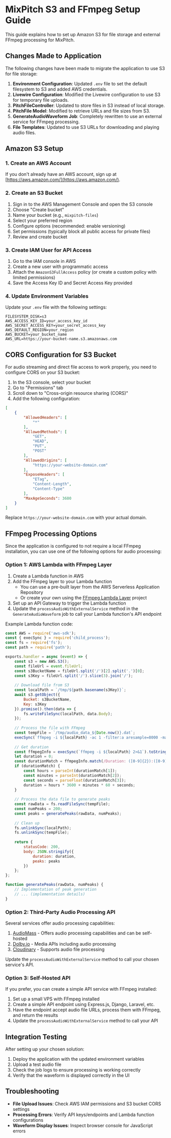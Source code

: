 # MixPitch S3 and FFmpeg Setup Guide

This guide explains how to set up Amazon S3 for file storage and external FFmpeg processing for MixPitch.

## Changes Made to Application

The following changes have been made to migrate the application to use S3 for file storage:

1. **Environment Configuration**: Updated `.env` file to set the default filesystem to S3 and added AWS credentials.
2. **Livewire Configuration**: Modified the Livewire configuration to use S3 for temporary file uploads.
3. **PitchFileController**: Updated to store files in S3 instead of local storage.
4. **PitchFile Model**: Modified to retrieve URLs and file sizes from S3.
5. **GenerateAudioWaveform Job**: Completely rewritten to use an external service for FFmpeg processing.
6. **File Templates**: Updated to use S3 URLs for downloading and playing audio files.

## Amazon S3 Setup

### 1. Create an AWS Account
If you don't already have an AWS account, sign up at [https://aws.amazon.com/](https://aws.amazon.com/).

### 2. Create an S3 Bucket
1. Sign in to the AWS Management Console and open the S3 console
2. Choose "Create bucket"
3. Name your bucket (e.g., `mixpitch-files`)
4. Select your preferred region
5. Configure options (recommended: enable versioning)
6. Set permissions (typically block all public access for private files)
7. Review and create bucket

### 3. Create IAM User for API Access
1. Go to the IAM console in AWS
2. Create a new user with programmatic access
3. Attach the `AmazonS3FullAccess` policy (or create a custom policy with limited permissions)
4. Save the Access Key ID and Secret Access Key provided

### 4. Update Environment Variables
Update your `.env` file with the following settings:
```
FILESYSTEM_DISK=s3
AWS_ACCESS_KEY_ID=your_access_key_id
AWS_SECRET_ACCESS_KEY=your_secret_access_key
AWS_DEFAULT_REGION=your_region
AWS_BUCKET=your_bucket_name
AWS_URL=https://your-bucket-name.s3.amazonaws.com
```

## CORS Configuration for S3 Bucket

For audio streaming and direct file access to work properly, you need to configure CORS on your S3 bucket:

1. In the S3 console, select your bucket
2. Go to "Permissions" tab
3. Scroll down to "Cross-origin resource sharing (CORS)"
4. Add the following configuration:

```json
[
    {
        "AllowedHeaders": [
            "*"
        ],
        "AllowedMethods": [
            "GET",
            "HEAD",
            "PUT",
            "POST"
        ],
        "AllowedOrigins": [
            "https://your-website-domain.com"
        ],
        "ExposeHeaders": [
            "ETag",
            "Content-Length",
            "Content-Type"
        ],
        "MaxAgeSeconds": 3600
    }
]
```

Replace `https://your-website-domain.com` with your actual domain.

## FFmpeg Processing Options

Since the application is configured to not require a local FFmpeg installation, you can use one of the following options for audio processing:

### Option 1: AWS Lambda with FFmpeg Layer

1. Create a Lambda function in AWS
2. Add the FFmpeg layer to your Lambda function
   - You can use a pre-built layer from the AWS Serverless Application Repository
   - Or create your own using the [FFmpeg Lambda Layer](https://github.com/serverlesspub/ffmpeg-aws-lambda-layer) project
3. Set up an API Gateway to trigger the Lambda function
4. Update the `processAudioWithExternalService` method in the `GenerateAudioWaveform` job to call your Lambda function's API endpoint

Example Lambda function code:
```javascript
const AWS = require('aws-sdk');
const { execSync } = require('child_process');
const fs = require('fs');
const path = require('path');

exports.handler = async (event) => {
    const s3 = new AWS.S3();
    const fileUrl = event.fileUrl;
    const s3BucketName = fileUrl.split('/')[2].split('.')[0];
    const s3Key = fileUrl.split('/').slice(3).join('/');
    
    // Download file from S3
    const localPath = `/tmp/${path.basename(s3Key)}`;
    await s3.getObject({
        Bucket: s3BucketName,
        Key: s3Key
    }).promise().then(data => {
        fs.writeFileSync(localPath, data.Body);
    });
    
    // Process the file with FFmpeg
    const tempFile = `/tmp/audio_data_${Date.now()}.dat`;
    execSync(`ffmpeg -i ${localPath} -ac 1 -filter:a aresample=8000 -map 0:a -c:a pcm_s16le -f data ${tempFile}`);
    
    // Get duration
    const ffmpegInfo = execSync(`ffmpeg -i ${localPath} 2>&1`).toString();
    let duration = 0;
    const durationMatch = ffmpegInfo.match(/Duration: ([0-9]{2}):([0-9]{2}):([0-9]{2}\.[0-9]+)/);
    if (durationMatch) {
        const hours = parseInt(durationMatch[1]);
        const minutes = parseInt(durationMatch[2]);
        const seconds = parseFloat(durationMatch[3]);
        duration = hours * 3600 + minutes * 60 + seconds;
    }
    
    // Process the data file to generate peaks
    const rawData = fs.readFileSync(tempFile);
    const numPeaks = 200;
    const peaks = generatePeaks(rawData, numPeaks);
    
    // Clean up
    fs.unlinkSync(localPath);
    fs.unlinkSync(tempFile);
    
    return {
        statusCode: 200,
        body: JSON.stringify({
            duration: duration,
            peaks: peaks
        })
    };
};

function generatePeaks(rawData, numPeaks) {
    // Implementation of peak generation
    // ... (implementation details)
}
```

### Option 2: Third-Party Audio Processing API

Several services offer audio processing capabilities:

1. [AudioMass](https://audiomass.co/) - Offers audio processing capabilities and can be self-hosted
2. [Dolby.io](https://dolby.io/) - Media APIs including audio processing
3. [Cloudinary](https://cloudinary.com/) - Supports audio file processing

Update the `processAudioWithExternalService` method to call your chosen service's API.

### Option 3: Self-Hosted API

If you prefer, you can create a simple API service with FFmpeg installed:

1. Set up a small VPS with FFmpeg installed
2. Create a simple API endpoint using Express.js, Django, Laravel, etc.
3. Have the endpoint accept audio file URLs, process them with FFmpeg, and return the results
4. Update the `processAudioWithExternalService` method to call your API

## Integration Testing

After setting up your chosen solution:

1. Deploy the application with the updated environment variables
2. Upload a test audio file
3. Check the job logs to ensure processing is working correctly
4. Verify that the waveform is displayed correctly in the UI

## Troubleshooting

- **File Upload Issues**: Check AWS IAM permissions and S3 bucket CORS settings
- **Processing Errors**: Verify API keys/endpoints and Lambda function configurations
- **Waveform Display Issues**: Inspect browser console for JavaScript errors 